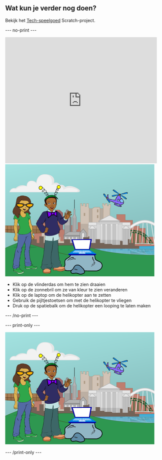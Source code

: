 ## Wat kun je verder nog doen?

Bekijk het [Tech-speelgoed](https://projects.raspberrypi.org/en/projects/tech-toys) Scratch-project.

--- no-print ---

<div class="scratch-preview">
  <iframe allowtransparency="true" width="485" height="402" src="https://scratch.mit.edu/projects/embed/301514002/?autostart=false" frameborder="0" scrolling="no"></iframe>
  <img src="images/toys-final.png">
</div>

+ Klik op de vlinderdas om hem te zien draaien
+ Klik op de zonnebril om ze van kleur te zien veranderen
+ Klik op de laptop om de helikopter aan te zetten
+ Gebruik de pijltjestoetsen om met de helikopter te vliegen
+ Druk op de spatiebalk om de helikopter een looping te laten maken

--- /no-print ---

--- print-only ---

![voltooid project](images/toys-final.png)

--- /print-only ---